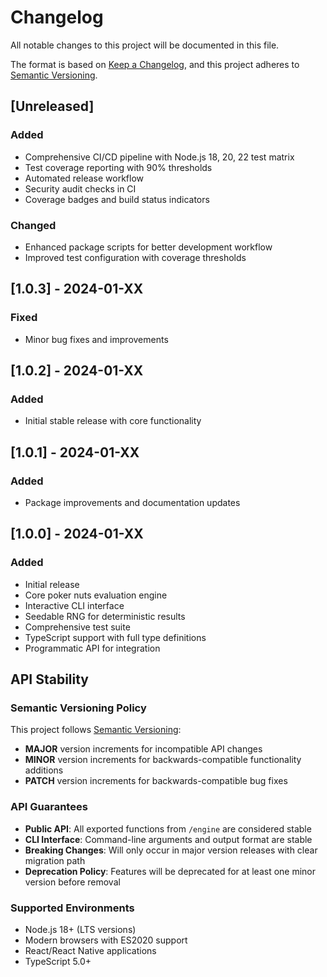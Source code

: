 # Changelog

All notable changes to this project will be documented in this file.

The format is based on [Keep a Changelog](https://keepachangelog.com/en/1.0.0/),
and this project adheres to [Semantic Versioning](https://semver.org/spec/v2.0.0.html).

## [Unreleased]

### Added

- Comprehensive CI/CD pipeline with Node.js 18, 20, 22 test matrix
- Test coverage reporting with 90% thresholds
- Automated release workflow
- Security audit checks in CI
- Coverage badges and build status indicators

### Changed

- Enhanced package scripts for better development workflow
- Improved test configuration with coverage thresholds

## [1.0.3] - 2024-01-XX

### Fixed

- Minor bug fixes and improvements

## [1.0.2] - 2024-01-XX

### Added

- Initial stable release with core functionality

## [1.0.1] - 2024-01-XX

### Added

- Package improvements and documentation updates

## [1.0.0] - 2024-01-XX

### Added

- Initial release
- Core poker nuts evaluation engine
- Interactive CLI interface
- Seedable RNG for deterministic results
- Comprehensive test suite
- TypeScript support with full type definitions
- Programmatic API for integration

## API Stability

### Semantic Versioning Policy

This project follows [Semantic Versioning](https://semver.org/):

- **MAJOR** version increments for incompatible API changes
- **MINOR** version increments for backwards-compatible functionality additions
- **PATCH** version increments for backwards-compatible bug fixes

### API Guarantees

- **Public API**: All exported functions from `/engine` are considered stable
- **CLI Interface**: Command-line arguments and output format are stable
- **Breaking Changes**: Will only occur in major version releases with clear migration path
- **Deprecation Policy**: Features will be deprecated for at least one minor version before removal

### Supported Environments

- Node.js 18+ (LTS versions)
- Modern browsers with ES2020 support
- React/React Native applications
- TypeScript 5.0+
